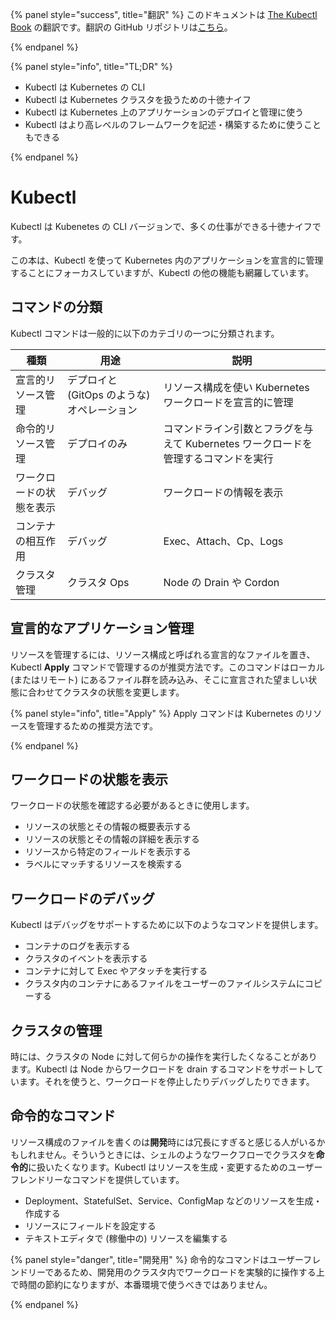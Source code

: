 {% panel style="success", title="翻訳" %}
このドキュメントは [The Kubectl Book](https://kubectl.docs.kubernetes.io/) の翻訳です。翻訳の GitHub リポジトリは[こちら](https://github.com/FujiHaruka/kubectl-book-ja)。



{% endpanel %}

{% panel style="info", title="TL;DR" %}

- Kubectl は Kubernetes の CLI
- Kubectl は Kubernetes クラスタを扱うための十徳ナイフ
- Kubectl は Kubernetes 上のアプリケーションのデプロイと管理に使う
- Kubectl はより高レベルのフレームワークを記述・構築するために使うこともできる

{% endpanel %}

# Kubectl

Kubectl は Kubenetes の CLI バージョンで、多くの仕事ができる十徳ナイフです。

この本は、Kubectl を使って Kubernetes 内のアプリケーションを宣言的に管理することにフォーカスしていますが、Kubectl の他の機能も網羅しています。

## コマンドの分類

Kubectl コマンドは一般的に以下のカテゴリの一つに分類されます。

| 種類           | 用途                          | 説明                                              |
| ------------ | --------------------------- | ----------------------------------------------- |
| 宣言的リソース管理    | デプロイと (GitOps のような) オペレーション | リソース構成を使い Kubernetes ワークロードを宣言的に管理              |
| 命令的リソース管理    | デプロイのみ                      | コマンドライン引数とフラグを与えて Kubernetes ワークロードを管理するコマンドを実行 |
| ワークロードの状態を表示 | デバッグ                        | ワークロードの情報を表示                                    |
| コンテナの相互作用    | デバッグ                        | Exec、Attach、Cp、Logs                             |
| クラスタ管理       | クラスタ Ops                    | Node の Drain や Cordon                           |

## 宣言的なアプリケーション管理

リソースを管理するには、リソース構成と呼ばれる宣言的なファイルを置き、Kubectl **Apply** コマンドで管理するのが推奨方法です。このコマンドはローカル (またはリモート) にあるファイル群を読み込み、そこに宣言された望ましい状態に合わせてクラスタの状態を変更します。

{% panel style="info", title="Apply" %}
Apply コマンドは Kubernetes のリソースを管理するための推奨方法です。

{% endpanel %}

## ワークロードの状態を表示

ワークロードの状態を確認する必要があるときに使用します。

- リソースの状態とその情報の概要表示する
- リソースの状態とその情報の詳細を表示する
- リソースから特定のフィールドを表示する
- ラベルにマッチするリソースを検索する

## ワークロードのデバッグ

Kubectl はデバッグをサポートするために以下のようなコマンドを提供します。

- コンテナのログを表示する
- クラスタのイベントを表示する
- コンテナに対して Exec やアタッチを実行する
- クラスタ内のコンテナにあるファイルをユーザーのファイルシステムにコピーする

## クラスタの管理

時には、クラスタの Node に対して何らかの操作を実行したくなることがあります。Kubectl は Node からワークロードを drain するコマンドをサポートしています。それを使うと、ワークロードを停止したりデバッグしたりできます。

## 命令的なコマンド

リソース構成のファイルを書くのは**開発**時には冗長にすぎると感じる人がいるかもしれません。そういうときには、シェルのようなワークフローでクラスタを**命令的**に扱いたくなります。Kubectl はリソースを生成・変更するためのユーザーフレンドリーなコマンドを提供しています。

- Deployment、StatefulSet、Service、ConfigMap などのリソースを生成・作成する
- リソースにフィールドを設定する
- テキストエディタで (稼働中の) リソースを編集する

{% panel style="danger", title="開発用" %}
命令的なコマンドはユーザーフレンドリーであるため、開発用のクラスタ内でワークロードを実験的に操作する上で時間の節約になりますが、本番環境で使うべきではありません。

{% endpanel %}

